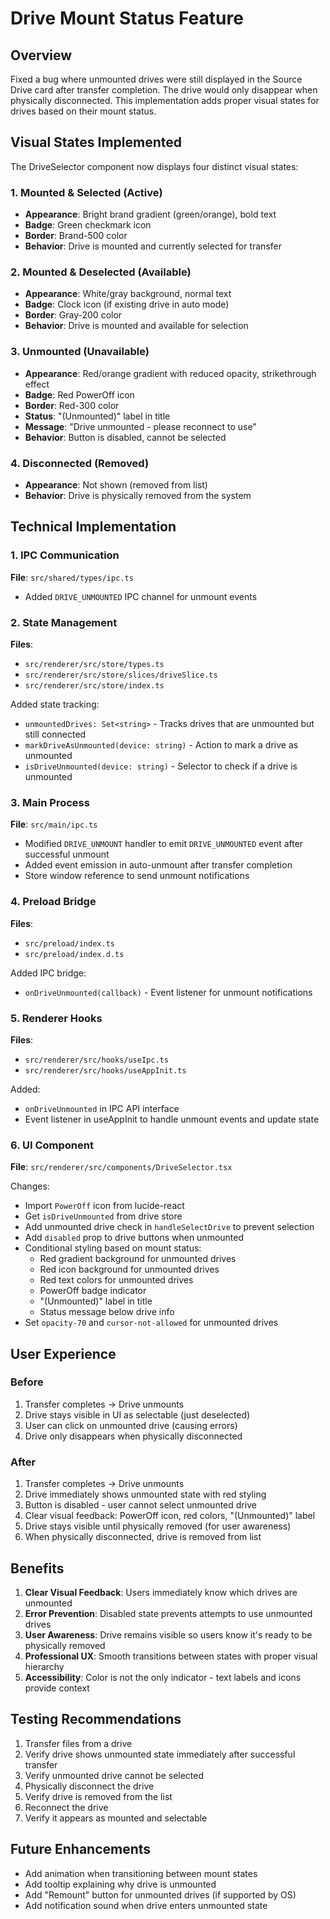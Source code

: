 # Drive Mount Status Feature

## Overview

Fixed a bug where unmounted drives were still displayed in the Source Drive card after transfer completion. The drive would only disappear when physically disconnected. This implementation adds proper visual states for drives based on their mount status.

## Visual States Implemented

The DriveSelector component now displays four distinct visual states:

### 1. **Mounted & Selected** (Active)

- **Appearance**: Bright brand gradient (green/orange), bold text
- **Badge**: Green checkmark icon
- **Border**: Brand-500 color
- **Behavior**: Drive is mounted and currently selected for transfer

### 2. **Mounted & Deselected** (Available)

- **Appearance**: White/gray background, normal text
- **Badge**: Clock icon (if existing drive in auto mode)
- **Border**: Gray-200 color
- **Behavior**: Drive is mounted and available for selection

### 3. **Unmounted** (Unavailable)

- **Appearance**: Red/orange gradient with reduced opacity, strikethrough effect
- **Badge**: Red PowerOff icon
- **Border**: Red-300 color
- **Status**: "(Unmounted)" label in title
- **Message**: "Drive unmounted - please reconnect to use"
- **Behavior**: Button is disabled, cannot be selected

### 4. **Disconnected** (Removed)

- **Appearance**: Not shown (removed from list)
- **Behavior**: Drive is physically removed from the system

## Technical Implementation

### 1. IPC Communication

**File**: `src/shared/types/ipc.ts`

- Added `DRIVE_UNMOUNTED` IPC channel for unmount events

### 2. State Management

**Files**:

- `src/renderer/src/store/types.ts`
- `src/renderer/src/store/slices/driveSlice.ts`
- `src/renderer/src/store/index.ts`

Added state tracking:

- `unmountedDrives: Set<string>` - Tracks drives that are unmounted but still connected
- `markDriveAsUnmounted(device: string)` - Action to mark a drive as unmounted
- `isDriveUnmounted(device: string)` - Selector to check if a drive is unmounted

### 3. Main Process

**File**: `src/main/ipc.ts`

- Modified `DRIVE_UNMOUNT` handler to emit `DRIVE_UNMOUNTED` event after successful unmount
- Added event emission in auto-unmount after transfer completion
- Store window reference to send unmount notifications

### 4. Preload Bridge

**Files**:

- `src/preload/index.ts`
- `src/preload/index.d.ts`

Added IPC bridge:

- `onDriveUnmounted(callback)` - Event listener for unmount notifications

### 5. Renderer Hooks

**Files**:

- `src/renderer/src/hooks/useIpc.ts`
- `src/renderer/src/hooks/useAppInit.ts`

Added:

- `onDriveUnmounted` in IPC API interface
- Event listener in useAppInit to handle unmount events and update state

### 6. UI Component

**File**: `src/renderer/src/components/DriveSelector.tsx`

Changes:

- Import `PowerOff` icon from lucide-react
- Get `isDriveUnmounted` from drive store
- Add unmounted drive check in `handleSelectDrive` to prevent selection
- Add `disabled` prop to drive buttons when unmounted
- Conditional styling based on mount status:
  - Red gradient background for unmounted drives
  - Red icon background for unmounted drives
  - Red text colors for unmounted drives
  - PowerOff badge indicator
  - "(Unmounted)" label in title
  - Status message below drive info
- Set `opacity-70` and `cursor-not-allowed` for unmounted drives

## User Experience

### Before

1. Transfer completes → Drive unmounts
2. Drive stays visible in UI as selectable (just deselected)
3. User can click on unmounted drive (causing errors)
4. Drive only disappears when physically disconnected

### After

1. Transfer completes → Drive unmounts
2. Drive immediately shows unmounted state with red styling
3. Button is disabled - user cannot select unmounted drive
4. Clear visual feedback: PowerOff icon, red colors, "(Unmounted)" label
5. Drive stays visible until physically removed (for user awareness)
6. When physically disconnected, drive is removed from list

## Benefits

1. **Clear Visual Feedback**: Users immediately know which drives are unmounted
2. **Error Prevention**: Disabled state prevents attempts to use unmounted drives
3. **User Awareness**: Drive remains visible so users know it's ready to be physically removed
4. **Professional UX**: Smooth transitions between states with proper visual hierarchy
5. **Accessibility**: Color is not the only indicator - text labels and icons provide context

## Testing Recommendations

1. Transfer files from a drive
2. Verify drive shows unmounted state immediately after successful transfer
3. Verify unmounted drive cannot be selected
4. Physically disconnect the drive
5. Verify drive is removed from the list
6. Reconnect the drive
7. Verify it appears as mounted and selectable

## Future Enhancements

- Add animation when transitioning between mount states
- Add tooltip explaining why drive is unmounted
- Add "Remount" button for unmounted drives (if supported by OS)
- Add notification sound when drive enters unmounted state
